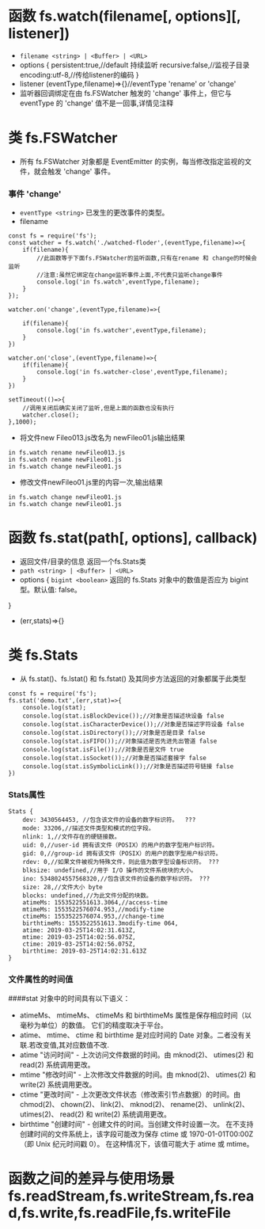 # 函数 fs.watch(filename[, options][, listener])
- `filename <string> | <Buffer> | <URL>`
- options {
    persistent:true,//default 持续监听
    recursive:false,//监视子目录
    encoding:utf-8,//传给listener的编码
}
- listener (eventType,filename)=>{}//eventType  'rename' or 'change'
- 监听器回调绑定在由 fs.FSWatcher 触发的 'change' 事件上，但它与 eventType 的 'change' 值不是一回事,详情见注释
# 类 fs.FSWatcher
- 所有 fs.FSWatcher 对象都是 EventEmitter 的实例，每当修改指定监视的文件，就会触发 'change' 事件。
### 事件 'change'
- `eventType <string>` 已发生的更改事件的类型。
- filename

```
const fs = require('fs');
const watcher = fs.watch('./watched-floder',(eventType,filename)=>{
    if(filename){
        //此函数等于下面fs.FSWatcher的监听函数,只有在rename 和 change的时候会监听
        //注意:虽然它绑定在change监听事件上面,不代表只监听change事件
        console.log('in fs.watch',eventType,filename);
    }
});

watcher.on('change',(eventType,filename)=>{

    if(filename){
        console.log('in fs.watcher',eventType,filename);
    }
})

watcher.on('close',(eventType,filename)=>{
    if(filename){
        console.log('in fs.watcher-close',eventType,filename);
    }
})

setTimeout(()=>{
    //调用关闭后确实关闭了监听,但是上面的函数也没有执行
    watcher.close();
},1000);

```
- 将文件new Fileo013.js改名为 newFileo01.js输出结果
```
in fs.watch rename newFileo013.js
in fs.watch rename newFileo01.js
in fs.watch change newFileo01.js
```
- 修改文件newFileo01.js里的内容一次,输出结果
```
in fs.watch change newFileo01.js
in fs.watch change newFileo01.js
```
# 函数 fs.stat(path[, options], callback)
- 返回文件/目录的信息  返回一个fs.Stats类
- `path <string> | <Buffer> | <URL>`
- options {
`bigint <boolean>` 返回的 fs.Stats 对象中的数值是否应为 bigint 型。默认值: false。

}
- (err,stats)=>{}

# 类 fs.Stats
- 从 fs.stat()、fs.lstat() 和 fs.fstat() 及其同步方法返回的对象都属于此类型
```
const fs = require('fs');
fs.stat('demo.txt',(err,stat)=>{
    console.log(stat);
    console.log(stat.isBlockDevice());//对象是否描述块设备 false
    console.log(stat.isCharacterDevice());//对象是否描述字符设备 false
    console.log(stat.isDirectory());//对象是否是目录 false
    console.log(stat.isFIFO());//对象描述是否先进先出管道 false
    console.log(stat.isFile());//对象是否是文件 true
    console.log(stat.isSocket());//对象是否描述套接字 false
    console.log(stat.isSymbolicLink());//对象是否描述符号链接 false
})

```
### Stats属性
```
Stats {
    dev: 3430564453, //包含该文件的设备的数字标识符。  ???
    mode: 33206,//描述文件类型和模式的位字段。
    nlink: 1,//文件存在的硬链接数。
    uid: 0,//user-id 拥有该文件（POSIX）的用户的数字型用户标识符。
    gid: 0,//group-id 拥有该文件（POSIX）的用户的数字型用户标识符。
    rdev: 0,//如果文件被视为特殊文件，则此值为数字型设备标识符。 ???
    blksize: undefined,//用于 I/O 操作的文件系统块的大小。
    ino: 5348024557568320,//包含该文件的设备的数字标识符。 ???
    size: 28,//文件大小 byte
    blocks: undefined,//为此文件分配的块数。
    atimeMs: 1553522551613.3064,//access-time 
    mtimeMs: 1553522576074.953,//modify-time
    ctimeMs: 1553522576074.953,//change-time 
    birthtimeMs: 1553522551613.3modify-time 064, 
    atime: 2019-03-25T14:02:31.613Z,
    mtime: 2019-03-25T14:02:56.075Z,
    ctime: 2019-03-25T14:02:56.075Z,
    birthtime: 2019-03-25T14:02:31.613Z 
}

```

### 文件属性的时间值
####stat 对象中的时间具有以下语义：

- atimeMs、 mtimeMs、 ctimeMs 和 birthtimeMs 属性是保存相应时间（以毫秒为单位）的数值。 它们的精度取决于平台。
- atime、 mtime、 ctime 和 birthtime 是对应时间的 Date 对象。二者没有关联.若改变值,其对应数值不改.
- atime "访问时间" - 上次访问文件数据的时间。由 mknod(2)、 utimes(2) 和 read(2) 系统调用更改。
- mtime "修改时间" - 上次修改文件数据的时间。由 mknod(2)、 utimes(2) 和 write(2) 系统调用更改。
- ctime "更改时间" - 上次更改文件状态（修改索引节点数据）的时间。由 chmod(2)、 chown(2)、 link(2)、 mknod(2)、 rename(2)、 unlink(2)、 utimes(2)、 read(2) 和 write(2) 系统调用更改。
- birthtime "创建时间" - 创建文件的时间。当创建文件时设置一次。 在不支持创建时间的文件系统上，该字段可能改为保存 ctime 或 1970-01-01T00:00Z（即 Unix 纪元时间戳 0）。 在这种情况下，该值可能大于 atime 或 mtime。 

# 函数之间的差异与使用场景 fs.readStream,fs.writeStream,fs.read,fs.write,fs.readFile,fs.writeFile